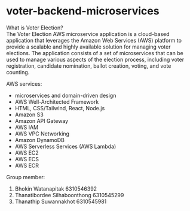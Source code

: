 # voter-backend-microservices

What is Voter Election?  
The Voter Election AWS microservice application is a cloud-based application that leverages the Amazon Web Services (AWS) platform to provide a scalable and highly available solution for managing voter elections. The application consists of a set of microservices that can be used to manage various aspects of the election process, including voter registration, candidate nomination, ballot creation, voting, and vote counting.

AWS services:
* microservices and domain-driven design
* AWS Well-Architected Framework
* HTML, CSS/Tailwind, React, Node.js
* Amazon S3
* Amazon API Gateway
* AWS IAM
* AWS VPC Networking
* Amazon DynamoDB
* AWS Serverless Services (AWS Lambda)
* AWS EC2
* AWS ECS
* AWS ECR

Group member:
1. Bhokin Watanapitak 6310546392 
2. Thanatibordee Silhaboonthong 6310545299 
3. Thanathip Suwannakhot 6310545981 

